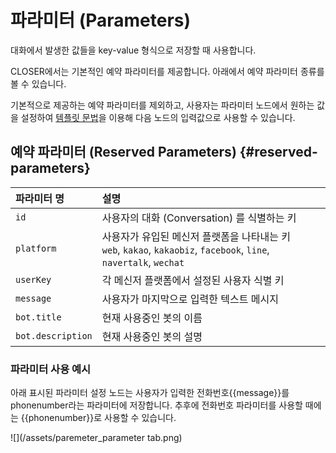 # 파라미터 (Parameters)

대화에서 발생한 값들을 key-value 형식으로 저장할 때 사용합니다.

CLOSER에서는 기본적인 예약 파라미터를 제공합니다. 아래에서 예약 파라미터 종류를 볼 수 있습니다. 

기본적으로 제공하는 예약 파라미터를 제외하고, 사용자는 파라미터 노드에서 원하는 값을 설정하여 [템플릿 문법](/chapter1/c790-c720-b86d-ac8c-bd07-c124-acc4-d558-ae3028-flow-editor/b178-b4dc/d15c-d50c-b9bf-bb38-bc95-template-syntax.md)을 이용해 다음 노드의 입력값으로 사용할 수 있습니다.

## 예약 파라미터 (Reserved Parameters) {#reserved-parameters}

| 파라미터 명 | 설명 |
| :--- | :--- |
| `id` | 사용자의 대화 (Conversation) 를 식별하는 키 |
| `platform` | 사용자가 유입된 메신저 플랫폼을 나타내는 키<br>`web`, `kakao`, `kakaobiz`, `facebook`, `line`, `navertalk`, `wechat` |
| `userKey` | 각 메신저 플랫폼에서 설정된 사용자 식별 키 |
| `message` | 사용자가 마지막으로 입력한 텍스트 메시지 |
| `bot.title` | 현재 사용중인 봇의 이름 |
| `bot.description` | 현재 사용중인 봇의 설명 |


### 파라미터 사용 예시

아래 표시된 파라미터 설정 노드는 사용자가 입력한 전화번호\{\{message\}\}를 phonenumber라는 파라미터에 저장합니다. 추후에 전화번호 파라미터를 사용할 때에는 \{\{phonenumber\}\}로 사용할 수 있습니다.

![](/assets/paremeter_parameter tab.png)